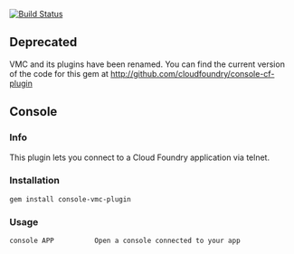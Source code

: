 [![Build Status](https://travis-ci.org/cloudfoundry/console-vmc-plugin.png)](https://travis-ci.org/cloudfoundry/console-vmc-plugin)

## Deprecated
VMC and its plugins have been renamed. You can find the current version of the code for this gem at
http://github.com/cloudfoundry/console-cf-plugin

## Console
### Info
This plugin lets you connect to a Cloud Foundry application via telnet.

### Installation
```
gem install console-vmc-plugin
```

### Usage
```
console APP          Open a console connected to your app
```
